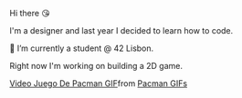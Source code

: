 Hi there :kissing_heart:

I'm a designer and last year I decided to learn how to code.

🌱 I’m currently a student @ 42 Lisbon.

Right now I'm working on building a 2D game.

<div class="tenor-gif-embed" data-postid="6008098" data-share-method="host" data-aspect-ratio="2" data-width="100%"><a href="https://tenor.com/view/pacman-video-game-eating-marshmallow-gif-6008098">Video Juego De Pacman GIF</a>from <a href="https://tenor.com/search/pacman-gifs">Pacman GIFs</a></div> <script type="text/javascript" async src="https://tenor.com/embed.js"></script>
